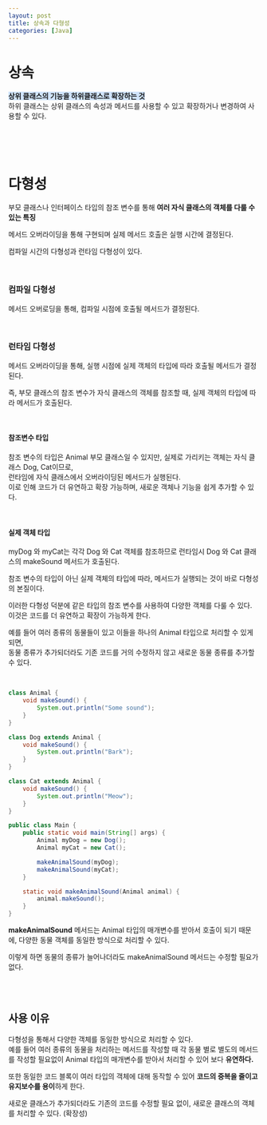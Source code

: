 ```yaml
---
layout: post
title: 상속과 다형성
categories: [Java]
---
```


# 상속
<span style="background-color: #D0E4FC">**상위 클래스의 기능을 하위클래스로 확장하는 것**</span>  
하위 클래스는 상위 클래스의 속성과 메서드를 사용할 수 있고 확장하거나 변경하여 사용할 수 있다.  
  
   
<br><br><br>
  
   
# 다형성
부모 클래스나 인터페이스 타입의 참조 변수를 통해 **여러 자식 클래스의 객체를 다룰 수 있는 특징**   

메서드 오버라이딩을 통해 구현되며 실제 메서드 호출은 실행 시간에 결정된다.  
  
컴파일 시간의 다형성과 런타임 다형성이 있다.  


<br>  

### 컴파일 다형성
메서드 오버로딩을 통해, 컴파일 시점에 호출될 메서드가 결정된다.

<br>  

### 런타임 다형성
메서드 오버라이딩을 통해, 실행 시점에 실제 객체의 타입에 따라 호출될 메서드가 결정된다.
  
즉, 부모 클래스의 참조 변수가 자식 클래스의 객체를 참조할 때, 실제 객체의 타입에 따라 메서드가 호출된다.


<br>

#### 참조변수 타입
참조 변수의 타입은 Animal 부모 클래스일 수 있지만, 실제로 가리키는 객체는 자식 클래스 Dog, Cat이므로,  
런타임에 자식 클래스에서 오버라이딩된 메서드가 실행된다.  
이로 인해 코드가 더 유연하고 확장 가능하며, 새로운 객체나 기능을 쉽게 추가할 수 있다.  


<br>  

#### 실제 객체 타입
myDog 와 myCat는 각각 Dog 와 Cat 객체를 참조하므로 런타임시 Dog 와 Cat 클래스의 makeSound 메서드가 호출된다.  
  
참조 변수의 타입이 아닌 실제 객체의 타입에 따라, 메서드가 실행되는 것이 바로 다형성의 본질이다.  

이러한 다형성 덕분에 같은 타입의 참조 변수를 사용하여 다양한 객체를 다룰 수 있다.
이것은 코드를 더 유연하고 확장이 가능하게 한다.      
   
예를 들어 여러 종류의 동물들이 있고 이들을 하나의 Animal 타입으로 처리할 수 있게 되면,   
동물 종류가 추가되더라도 기존 코드를 거의 수정하지 않고 새로운 동물 종류를 추가할 수 있다.

<br>  



```java
class Animal {
    void makeSound() {
        System.out.println("Some sound");
    }
}

class Dog extends Animal {
    void makeSound() {
        System.out.println("Bark");
    }
}

class Cat extends Animal {
    void makeSound() {
        System.out.println("Meow");
    }
}

public class Main {
    public static void main(String[] args) {
        Animal myDog = new Dog();
        Animal myCat = new Cat();

        makeAnimalSound(myDog);
        makeAnimalSound(myCat);
    }

    static void makeAnimalSound(Animal animal) {
        animal.makeSound();
    }
}
```

**makeAnimalSound** 메서드는 Animal 타입의 매개변수를 받아서 호출이 되기 때문에, 다양한 동물 객체를 동일한 방식으로 처리할 수 있다.
  
이렇게 하면 동물의 종류가 늘어나더라도 makeAnimalSound 메서드는 수정할 필요가 없다.


<br><br>
   

## 사용 이유
다형성을 통해서 다양한 객체를 동일한 방식으로 처리할 수 있다.   
예를 들어 여러 종류의 동물을 처리하는 메서드를 작성할 때 각 동물 별로 별도의 메서드를 작성할 필요없이 Animal 타입의 매개변수를 받아서 처리할 수 있어 보다 **유연하다.**
  
또한 동일한 코드 블록이 여러 타입의 객체에 대해 동작할 수 있어 **코드의 중복을 줄이고 유지보수를 용이**하게 한다.

새로운 클래스가 추가되더라도 기존의 코드를 수정할 필요 없이, 새로운 클래스의 객체를 처리할 수 있다. (확장성)